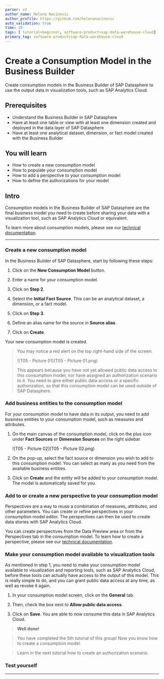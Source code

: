 ```yaml
---
parser: v2
author_name: Helena Nacinovic
author_profile: https://github.com/helenanacinovic
auto_validation: true
time: 10
tags: [ tutorial>beginner, software-product>sap-data-warehouse-cloud]
primary_tag: software-product>sap-data-warehouse-cloud
---
```


# Create a Consumption Model in the Business Builder
<!-- description --> Create consumption models in the Business Builder of SAP Datasphere to use the output data in visualization tools, such as SAP Analytics Cloud.

## Prerequisites
- Understand the Business Builder in SAP Datasphere
- Have at least one table or view with at least one dimension created and deployed in the data layer of SAP Datasphere
- Have at least one analytical dataset, dimension, or fact model created with the Business Builder


## You will learn
- How to create a new consumption model
- How to populate your consumption model
- How to add a perspective to your consumption model
- How to define the authorizations for your model


## Intro
Consumption models in the Business Builder of SAP Datasphere are the final business model you need to create before sharing your data with a visualization tool, such as SAP Analytics Cloud or equivalent.



To learn more about consumption models, please see our [technical documentation](https://help.sap.com/viewer/c8a54ee704e94e15926551293243fd1d/cloud/en-US/337fa99de4a44700ba49e2214a1f3349.html).


---

### Create a new consumption model


In the Business Builder of SAP Datasphere, start by following these steps:

1.	Click on the **New Consumption Model** button.

2.	Enter a name for your consumption model.

3.	Click on **Step 2**.

4.	Select the **Initial Fact Source**. This can be an analytical dataset, a dimension, or a fact model.

5.	Click on **Step 3**.

6.	Define an alias name for the source in **Source alias**.

7.	Click on **Create**.

Your new consumption model is created.

>You may notice a red alert on the top right-hand side of the screen.
>
>   ![T05 - Picture 01](T05 - Picture 01.png)
>
> This appears because you have not yet allowed public data access to this consumption model, nor have assigned an authorization scenario to it. You need to give either public data access or a specific authorization, so that this consumption model can be used outside of SAP Datasphere.



### Add business entities to the consumption model


For your consumption model to have data in its output, you need to add business entities to your consumption model, such as measures and attributes.

1.	On the main canvas of the consumption model, click on the plus icon under **Fact Sources** or **Dimension Sources** on the right sidebar.

    ![T05 - Picture 02](T05 - Picture 02.png)

2.	On the pop-up, select the fact source or dimension you wish to add to this consumption model. You can select as many as you need from the available business entities.

3.	Click on **Create** and the entity will be added to your consumption model. The model is automatically saved for you.




### Add to or create a new perspective to your consumption model


Perspectives are a way to reuse a combination of measures, attributes, and other parameters. You can create or refine perspectives in your consumption model editor. The perspectives can then be used to create data stories with SAP Analytics Cloud.

You can create perspectives from the Data Preview area or from the Perspectives tab in the consumption model. To learn how to create a perspective, please see our [technical documentation](https://help.sap.com/viewer/c8a54ee704e94e15926551293243fd1d/cloud/en-US/ce26fd3da31b414f9482292d3969340a.html).



### Make your consumption model available to visualization tools


As mentioned in step 1, you need to make your consumption model available to visualization and reporting tools, such as SAP Analytics Cloud, before these tools can actually have access to the output of this model. This is really simple to do, and you can grant public data access at any time, as well as revoke it again.

1.	In your consumption model screen, click on the **General** tab.

2.	Then, check the box next to **Allow public data access**.

3.	Click on **Save**. You are able to now consume this data in SAP Analytics Cloud.


> **Well done!**

> You have completed the 5th tutorial of this group! Now you know how to create a consumption model.

> Learn in the next tutorial how to create an authorization scenario.



### Test yourself









---
